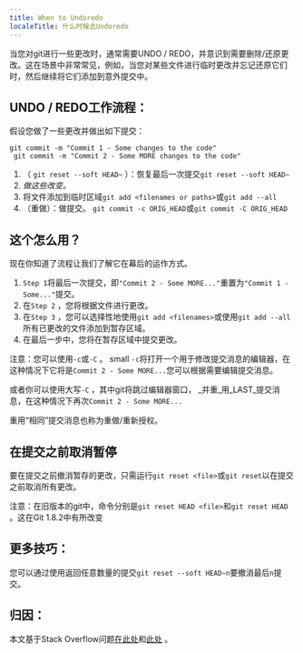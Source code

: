 ```yaml
---
title: When to Undoredo
localeTitle: 什么时候去Undoredo
---
```

当您对git进行一些更改时，通常需要UNDO / REDO，并意识到需要删除/还原更改。这在场景中非常常见，例如，当您对某些文件进行临时更改并忘记还原它们时，然后继续将它们添加到意外提交中。

## UNDO / REDO工作流程：

假设您做了一些更改并做出如下提交：
```
git commit -m "Commit 1 - Some changes to the code" 
 git commit -m "Commit 2 - Some MORE changes to the code" 
```

1.  （ `git reset --soft HEAD~` ）：恢复最后一次提交`git reset --soft HEAD~`
2.  _做这些改变。_
3.  将文件添加到临时区域`git add <filenames or paths>`或`git add --all`
4.  （重做）：做提交。 `git commit -c ORIG_HEAD`或`git commit -C ORIG_HEAD`

## 这个怎么用？

现在你知道了流程让我们了解它在幕后的运作方式。

1.  `Step 1`将最后一次提交，即`"Commit 2 - Some MORE..."`重置为`"Commit 1 - Some..."`提交。
2.  在`Step 2` ，您将根据文件进行更改。
3.  在`Step 3` ，您可以选择性地使用`git add <filenames>`或使用`git add --all`所有已更改的文件添加到暂存区域。
4.  在最后一步中，您将在暂存区域中提交更改。

注意：您可以使用`-c`或`-C` 。 small `-c`将打开一个用于修改提交消息的编辑器，在这种情况下它将是`Commit 2 - Some MORE...`您可以根据需要编辑提交消息。

或者你可以使用大写`-C` ，其中git将跳过编辑器窗口， _并重_用_LAST_提交消息，在这种情况下再次`Commit 2 - Some MORE...`

重用“相同”提交消息也称为重做/重新授权。

## 在提交之前取消暂停

要在提交之前撤消暂存的更改，只需运行`git reset <file>`或`git reset`以在提交之前取消所有更改。

注意：在旧版本的git中，命令分别是`git reset HEAD <file>`和`git reset HEAD` 。这在Git 1.8.2中有所改变

## 更多技巧：

您可以通过使用返回任意数量的提交`git reset --soft HEAD~n`要撤消最后`n`提交。

## 归因：

本文基于Stack Overflow问题[在此处](http://stackoverflow.com/questions/927358/how-do-you-undo-the-last-commit/927386#927386)和[此处](http://stackoverflow.com/questions/348170/undo-git-add-before-commit/348234#348234) 。